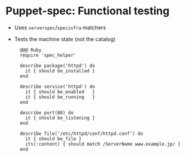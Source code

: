 # Puppet-spec: Functional testing

* Uses `serverspec`/`specinfra` matchers
* Tests the machine state (not the catalog)


        @@@ Ruby
        require 'spec_helper'
        
        describe package('httpd') do
          it { should be_installed }
        end
        
        describe service('httpd') do
          it { should be_enabled   }
          it { should be_running   }
        end
        
        describe port(80) do
          it { should be_listening }
        end
        
        describe file('/etc/httpd/conf/httpd.conf') do
          it { should be_file }
          its(:content) { should match /ServerName www.example.jp/ }
        end
